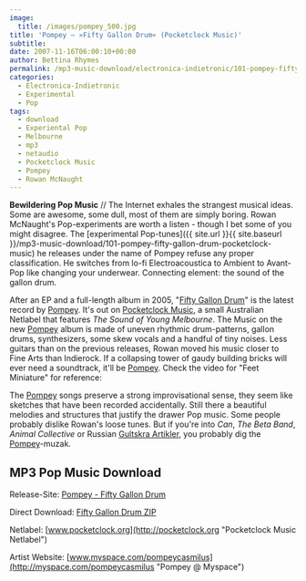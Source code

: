 ```yaml
---
image:
  title: /images/pompey_500.jpg
title: 'Pompey – »Fifty Gallon Drum« (Pocketclock Music)'
subtitle: 
date: 2007-11-16T06:00:10+00:00
author: Bettina Rhymes
permalink: /mp3-music-download/electronica-indietronic/101-pompey-fifty-gallon-drum-pocketclock-music
categories:
  - Electronica-Indietronic
  - Experimental
  - Pop
tags:
  - download
  - Experiental Pop
  - Melbourne
  - mp3
  - netaudio
  - Pocketclock Music
  - Pompey
  - Rowan McNaught
---
```

**Bewildering Pop Music** // The Internet exhales the strangest musical ideas. Some are awesome, some dull, most of them are simply boring. Rowan McNaught's Pop-experiments are worth a listen - though I bet some of you might disagree. The [experimental Pop-tunes]({{ site.url }}{{ site.baseurl }}/mp3-music-download/101-pompey-fifty-gallon-drum-pocketclock-music) he releases under the name of Pompey refuse any proper classification. He switches from lo-fi Electroacoustica to Ambient to Avant-Pop like changing your underwear. Connecting element: the sound of the gallon drum.<!--more-->

After an EP and a full-length album in 2005, "[Fifty Gallon Drum](http://pocketclock.org/releases/cl006.html "Fiftly Gallon Drum @ Pocketclock Music")" is the latest record by [Pompey](http://www.myspace.com/pompeycasmilus "Pompey @ Myspace"). It's out on [Pocketclock Music](http://pocketclock.org/ "Pocketclock Music Website"), a small Australian Netlabel that features _The Sound of Young Melbourne_. The Music on the new [Pompey](http://www.myspace.com/pompeycasmilus "Pompey @ Myspace") album is made of uneven rhythmic drum-patterns, gallon drums, synthesizers, some skew vocals and a handful of tiny noises. Less guitars than on the previous releases, Rowan moved his music closer to Fine Arts than Indierock. If a collapsing tower of gaudy building bricks will ever need a soundtrack, it'll be [Pompey](http://www.myspace.com/pompeycasmilus "Pompey @ Myspace"). Check the video for "Feet Miniature" for reference:

The [Pompey](http://www.myspace.com/pompeycasmilus "Pompey @ Myspace") songs preserve a strong improvisational sense, they seem like sketches that have been recorded accidentally. Still there a beautiful melodies and structures that justify the drawer Pop music. Some people probably dislike Rowan's loose tunes. But if you're into _Can_, _The Beta Band_, _Animal Collective_ or Russian [Gultskra Artikler](http://myspace.com/gultskra "Gultskra Artikler @ Myspace"), you probably dig the [Pompey](http://www.myspace.com/pompeycasmilus "Pompey @ Myspace")-muzak.

## MP3 Pop Music Download

Release-Site: [Pompey - Fifty Gallon Drum](http://pocketclock.org/releases/cl006.html "Fifty Gallon Drum @ Pocketclock Music")
  
Direct Download: [Fifty Gallon Drum ZIP](http://pocketclock.org/sounds/cls006/(2007)%20fifty%20gallon%20drum.rar "Fifty Gallon Drum ZIP")
  
Netlabel: [www.pocketclock.org](http://pocketclock.org "Pocketclock Music Netlabel")
  
Artist Website: [www.myspace.com/pompeycasmilus](http://myspace.com/pompeycasmilus "Pompey @ Myspace")